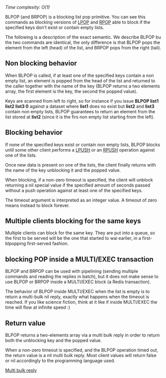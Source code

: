 

_Time complexity: O(1)_

BLPOP (and BRPOP) is a blocking list pop primitive. You can see this commands
as blocking versions of [LPOP][1] and [RPOP][1] able to
block if the specified keys don't exist or contain empty lists.

The following is a description of the exact semantic. We describe BLPOP bu
the two commands are identical, the only difference is that BLPOP pops the
element from the left (head) of the list, and BRPOP pops from the right (tail).

## Non blocking behavior

When BLPOP is called, if at least one of the specified keys contain a non
empty list, an element is popped from the head of the list and returned to
the caller together with the name of the key (BLPOP returns a two elements
array, the first element is the key, the second the popped value).

Keys are scanned from left to right, so for instance if you
issue **BLPOP list1 list2 list3 0** against a dataset where **list1** does no
exist but **list2** and **list3** contain non empty lists, BLPOP guarantees
to return an element from the list stored at **list2** (since it is the firs
non empty list starting from the left).

## Blocking behavior

If none of the specified keys exist or contain non empty lists, BLPOP
blocks until some other client performs a [LPUSH][2] or
an [RPUSH][2] operation against one of the lists.

Once new data is present on one of the lists, the client finally returns
with the name of the key unblocking it and the popped value.

When blocking, if a non-zero timeout is specified, the client will unblock
returning a nil special value if the specified amount of seconds passed
without a push operation against at least one of the specified keys.

The timeout argument is interpreted as an integer value. A timeout of zero means instead to block forever.

## Multiple clients blocking for the same keys

Multiple clients can block for the same key. They are put into
a queue, so the first to be served will be the one that started to wai
earlier, in a first-blpopping first-served fashion.

## blocking POP inside a MULTI/EXEC transaction

BLPOP and BRPOP can be used with pipelining (sending multiple commands and reading the replies in batch), but it does not make sense to use BLPOP or BRPOP inside a MULTI/EXEC block (a Redis transaction).

The behavior of BLPOP inside MULTI/EXEC when the list is empty is to return a multi-bulk nil reply, exactly what  happens when the timeout is reached. If you like science fiction, think at it like if inside MULTI/EXEC the time will  flow at infinite speed :)

## Return value

BLPOP returns a two-elements array via a multi bulk reply in order to return
both the unblocking key and the popped value.

When a non-zero timeout is specified, and the BLPOP operation timed out,
the return value is a nil multi bulk reply. Most client values will return
false or nil accordingly to the programming language used.

[Multi bulk reply][3]



[1]: /p/redis/wiki/LpopCommand
[2]: /p/redis/wiki/RpushCommand
[3]: /p/redis/wiki/ReplyTypes
